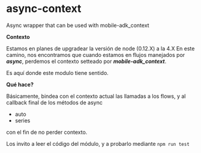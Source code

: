 # async-context
Async wrapper that can be used with mobile-adk_context

**Contexto**

Estamos en planes de upgradear la versión de node (0.12.X) a la 4.X
En este camino, nos encontramos que cuando estamos en flujos manejados por ***async***, perdemos el contexto setteado por ***mobile-adk_context***.

Es aquí donde este modulo tiene sentido.

**Qué hace?**

Básicamente, bindea con el contexto actual las llamadas a los flows, y al callback final de los métodos de async
* auto
* series

con el fin de no perder contexto.

Los invito a leer el código del módulo, y a probarlo mediante `npm run test`
